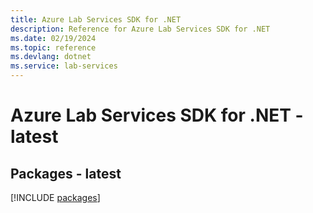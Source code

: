 ```yaml
---
title: Azure Lab Services SDK for .NET
description: Reference for Azure Lab Services SDK for .NET
ms.date: 02/19/2024
ms.topic: reference
ms.devlang: dotnet
ms.service: lab-services
---
```

# Azure Lab Services SDK for .NET - latest
## Packages - latest
[!INCLUDE [packages](lab-services-index.md)]